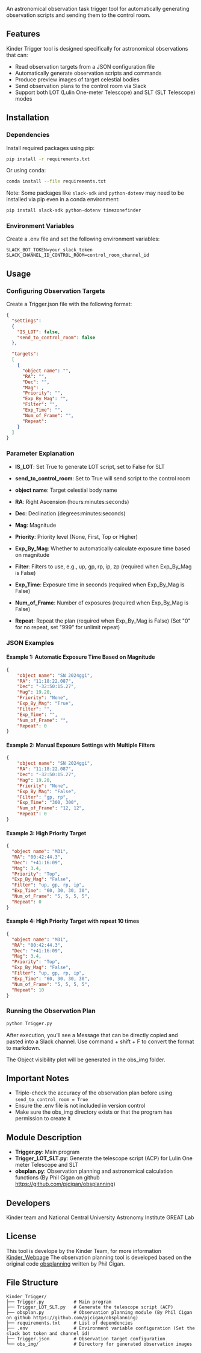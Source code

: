 An astronomical observation task trigger tool for automatically generating observation scripts and sending them to the control room.

## Features

Kinder Trigger tool is designed specifically for astronomical observations that can:

- Read observation targets from a JSON configuration file
- Automatically generate observation scripts and commands
- Produce preview images of target celestial bodies
- Send observation plans to the control room via Slack
- Support both LOT (Lulin One-meter Telescope) and SLT (SLT Telescope) modes

## Installation

### Dependencies

Install required packages using pip:

```bash
pip install -r requirements.txt
```

Or using conda:

```bash
conda install --file requirements.txt
```

Note: Some packages like `slack-sdk` and `python-dotenv` may need to be installed via pip even in a conda environment:

```bash
pip install slack-sdk python-dotenv timezonefinder
```

### Environment Variables

Create a .env file and set the following environment variables:

```
SLACK_BOT_TOKEN=your_slack_token
SLACK_CHANNEL_ID_CONTROL_ROOM=control_room_channel_id
```

## Usage

### Configuring Observation Targets

Create a Trigger.json file with the following format:

```json
{
  "settings": 
  {
    "IS_LOT": false,
    "send_to_control_room": false
  },

  "targets": 
  [
    {
      "object name": "",
      "RA": "",
      "Dec": "",
      "Mag": ,
      "Priority": "",
      "Exp_By_Mag": "",
      "Filter": "",
      "Exp_Time": "",
      "Num_of_Frame": "",
      "Repeat": 
    }
  ]
}
```

### Parameter Explanation

- **IS_LOT**: Set True to generate LOT script, set to False for SLT
- **send_to_control_room**: Set to True will send script to the control room


- **object name**: Target celestial body name
- **RA**: Right Ascension (hours:minutes:seconds)
- **Dec**: Declination (degrees:minutes:seconds)
- **Mag**: Magnitude
- **Priority**: Priority level (None, First, Top or Higher)
- **Exp_By_Mag**: Whether to automatically calculate exposure time based on magnitude
- **Filter**: Filters to use, e.g., up, gp, rp, ip, zp (required when Exp_By_Mag is False)
- **Exp_Time**: Exposure time in seconds (required when Exp_By_Mag is False)
- **Num_of_Frame**: Number of exposures (required when Exp_By_Mag is False)
- **Repeat**: Repeat the plan (required when Exp_By_Mag is False) (Set "0" for no repeat, set "999" for unlimit repeat)

### JSON Examples

#### Example 1: Automatic Exposure Time Based on Magnitude

```json
{
    "object name": "SN 2024ggi",
    "RA": "11:18:22.087",
    "Dec": "-32:50:15.27",
    "Mag": 19.20,
    "Priority": "None",
    "Exp_By_Mag": "True",
    "Filter": "",
    "Exp_Time": "",
    "Num_of_Frame": "",
    "Repeat": 0
}
```

#### Example 2: Manual Exposure Settings with Multiple Filters

```json
{
    "object name": "SN 2024ggi",
    "RA": "11:18:22.087",
    "Dec": "-32:50:15.27",
    "Mag": 19.20,
    "Priority": "None",
    "Exp_By_Mag": "False",
    "Filter": "gp, rp",
    "Exp_Time": "300, 300",
    "Num_of_Frame": "12, 12",
    "Repeat": 0
}
```

#### Example 3: High Priority Target

```json
{
  "object name": "M31",
  "RA": "00:42:44.3",
  "Dec": "+41:16:09",
  "Mag": 3.4,
  "Priority": "Top",
  "Exp_By_Mag": "False",
  "Filter": "up, gp, rp, ip",
  "Exp_Time": "60, 30, 30, 30",
  "Num_of_Frame": "5, 5, 5, 5",
  "Repeat": 0
}
```

#### Example 4: High Priority Target with repeat 10 times

```json
{
  "object name": "M31",
  "RA": "00:42:44.3",
  "Dec": "+41:16:09",
  "Mag": 3.4,
  "Priority": "Top",
  "Exp_By_Mag": "False",
  "Filter": "up, gp, rp, ip",
  "Exp_Time": "60, 30, 30, 30",
  "Num_of_Frame": "5, 5, 5, 5",
  "Repeat": 10
}
```

### Running the Observation Plan

```bash
python Trigger.py
```

After execution, you'll see a Message that can be directly copied and pasted into a Slack channel. Use command + shift + F to convert the format to markdown.

The Object visibility plot will be generated in the obs_img folder.

## Important Notes

- Triple-check the accuracy of the observation plan before using `send_to_control_room = True`
- Ensure the .env file is not included in version control
- Make sure the obs_img directory exists or that the program has permission to create it

## Module Description

- **Trigger.py**: Main program
- **Trigger_LOT_SLT.py**: Generate the telescope script (ACP) for Lulin One meter Telescope and SLT
- **obsplan.py**: Observation planning and astronomical calculation functions (By Phil Cigan on github https://github.com/pjcigan/obsplanning)

## Developers

Kinder team and National Central University Astronomy Institute GREAT Lab

## License

This tool is develope by the Kinder Team, for more information [Kinder_Webpage](http://kinder.astro.ncu.edu.tw)
The observation planning tool is developed based on the original code [obsplanning](https://github.com/pjcigan/obsplanning) written by Phil Cigan.

## File Structure

```
Kinder_Trigger/
├── Trigger.py           # Main program
├── Trigger_LOT_SLT.py   # Generate the telescope script (ACP)
├── obsplan.py           # Observation planning module (By Phil Cigan on github https://github.com/pjcigan/obsplanning)
├── requirements.txt     # List of dependencies
├── .env                 # Environment variable configuration (Set the slack bot token and channel id)
├── Trigger.json         # Observation target configuration
└── obs_img/             # Directory for generated observation images
